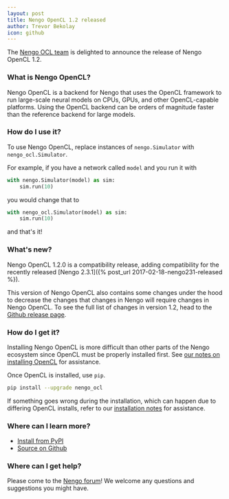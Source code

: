 ```yaml
---
layout: post
title: Nengo OpenCL 1.2 released
author: Trevor Bekolay
icon: github
---
```


The [Nengo OCL team](https://github.com/nengo/nengo_ocl/blob/master/CONTRIBUTORS.rst)
is delighted to announce the release of Nengo OpenCL 1.2.

### What is Nengo OpenCL?

Nengo OpenCL is a backend for Nengo that uses
the OpenCL framework to run large-scale neural models
on CPUs, GPUs, and other OpenCL-capable platforms.
Using the OpenCL backend can be orders of magnitude faster
than the reference backend for large models.

### How do I use it?

To use Nengo OpenCL, replace instances of `nengo.Simulator`
with `nengo_ocl.Simulator`.

For example, if you have a network called `model`
and you run it with

```python
with nengo.Simulator(model) as sim:
    sim.run(10)
```

you would change that to

```python
with nengo_ocl.Simulator(model) as sim:
    sim.run(10)
```

and that's it!

### What's new?

Nengo OpenCL 1.2.0 is a compatibility release,
adding compatibility for
the recently released
[Nengo 2.3.1]({% post_url 2017-02-18-nengo231-released %}).

This version of Nengo OpenCL also contains
some changes under the hood
to decrease the changes that changes in Nengo
will require changes in Nengo OpenCL.
To see the full list of changes in version 1.2,
head to the
[Github release page](https://github.com/nengo/nengo_ocl/releases/tag/v1.2.0).

### How do I get it?

Installing Nengo OpenCL is more difficult than
other parts of the Nengo ecosystem since
OpenCL must be properly installed first.
See [our notes on installing OpenCL](https://github.com/nengo/nengo_ocl/blob/master/README.rst#installing-opencl)
for assistance.

Once OpenCL is installed, use `pip`.

```bash
pip install --upgrade nengo_ocl
```

If something goes wrong during the installation,
which can happen due to differing OpenCL installs,
refer to our [installation notes](https://github.com/nengo/nengo_ocl/blob/master/README.rst#dependencies-and-installation)
for assistance.

### Where can I learn more?

- [Install from PyPI](https://pypi.python.org/pypi/nengo_ocl)
- [Source on Github](https://github.com/nengo/nengo_ocl)

### Where can I get help?

Please come to the [Nengo forum](https://forum.nengo.ai/c/backends)!
We welcome any questions and suggestions you might have.
